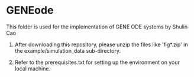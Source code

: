 # GENEode
This folder is used for the implementation of GENE ODE systems by Shulin Cao


1. After downloading this repository, please unzip the files like 'fig*.zip' in the example/simulation_data sub-directory.

2. Refer to the prerequisites.txt for setting up the environment on your local machine.

